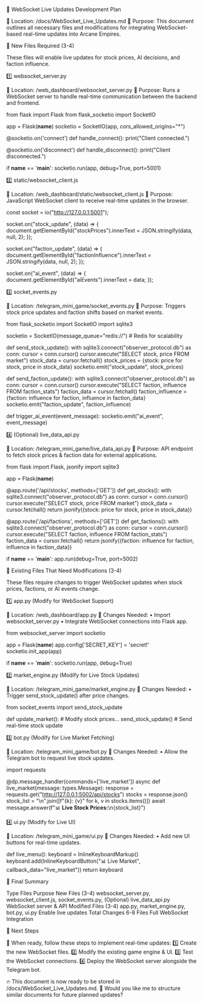 📜 WebSocket Live Updates Development Plan

📂 Location: /docs/WebSocket_Live_Updates.md
📌 Purpose: This document outlines all necessary files and modifications for integrating WebSocket-based real-time updates into Arcane Empires.

📂 New Files Required (3-4)

These files will enable live updates for stock prices, AI decisions, and faction influence.

1️⃣ websocket_server.py

📂 Location: /web_dashboard/websocket_server.py
📌 Purpose: Runs a WebSocket server to handle real-time communication between the backend and frontend.

from flask import Flask
from flask_socketio import SocketIO

app = Flask(__name__)
socketio = SocketIO(app, cors_allowed_origins="*")

@socketio.on('connect')
def handle_connect():
    print("Client connected.")

@socketio.on('disconnect')
def handle_disconnect():
    print("Client disconnected.")

if __name__ == '__main__':
    socketio.run(app, debug=True, port=5001)

2️⃣ static/websocket_client.js

📂 Location: /web_dashboard/static/websocket_client.js
📌 Purpose: JavaScript WebSocket client to receive real-time updates in the browser.

const socket = io("http://127.0.0.1:5001");

socket.on("stock_update", (data) => {
    document.getElementById("stockPrices").innerText = JSON.stringify(data, null, 2);
});

socket.on("faction_update", (data) => {
    document.getElementById("factionInfluence").innerText = JSON.stringify(data, null, 2);
});

socket.on("ai_event", (data) => {
    document.getElementById("aiEvents").innerText = data;
});

3️⃣ socket_events.py

📂 Location: /telegram_mini_game/socket_events.py
📌 Purpose: Triggers stock price updates and faction shifts based on market events.

from flask_socketio import SocketIO
import sqlite3

socketio = SocketIO(message_queue="redis://")  # Redis for scalability

def send_stock_update():
    with sqlite3.connect("observer_protocol.db") as conn:
        cursor = conn.cursor()
        cursor.execute("SELECT stock, price FROM market")
        stock_data = cursor.fetchall()
    stock_prices = {stock: price for stock, price in stock_data}
    socketio.emit("stock_update", stock_prices)

def send_faction_update():
    with sqlite3.connect("observer_protocol.db") as conn:
        cursor = conn.cursor()
        cursor.execute("SELECT faction, influence FROM faction_stats")
        faction_data = cursor.fetchall()
    faction_influence = {faction: influence for faction, influence in faction_data}
    socketio.emit("faction_update", faction_influence)

def trigger_ai_event(event_message):
    socketio.emit("ai_event", event_message)

4️⃣ (Optional) live_data_api.py

📂 Location: /telegram_mini_game/live_data_api.py
📌 Purpose: API endpoint to fetch stock prices & faction data for external applications.

from flask import Flask, jsonify
import sqlite3

app = Flask(__name__)

@app.route('/api/stocks', methods=['GET'])
def get_stocks():
    with sqlite3.connect("observer_protocol.db") as conn:
        cursor = conn.cursor()
        cursor.execute("SELECT stock, price FROM market")
        stock_data = cursor.fetchall()
    return jsonify({stock: price for stock, price in stock_data})

@app.route('/api/factions', methods=['GET'])
def get_factions():
    with sqlite3.connect("observer_protocol.db") as conn:
        cursor = conn.cursor()
        cursor.execute("SELECT faction, influence FROM faction_stats")
        faction_data = cursor.fetchall()
    return jsonify({faction: influence for faction, influence in faction_data})

if __name__ == '__main__':
    app.run(debug=True, port=5002)

📂 Existing Files That Need Modifications (3-4)

These files require changes to trigger WebSocket updates when stock prices, factions, or AI events change.

1️⃣ app.py (Modify for WebSocket Support)

📂 Location: /web_dashboard/app.py
📌 Changes Needed:
	•	Import websocket_server.py
	•	Integrate WebSocket connections into Flask app.

from websocket_server import socketio

app = Flask(__name__)
app.config['SECRET_KEY'] = 'secret!'
socketio.init_app(app)

if __name__ == '__main__':
    socketio.run(app, debug=True)

2️⃣ market_engine.py (Modify for Live Stock Updates)

📂 Location: /telegram_mini_game/market_engine.py
📌 Changes Needed:
	•	Trigger send_stock_update() after price changes.

from socket_events import send_stock_update

def update_market():
    # Modify stock prices...
    send_stock_update()  # Send real-time stock update

3️⃣ bot.py (Modify for Live Market Fetching)

📂 Location: /telegram_mini_game/bot.py
📌 Changes Needed:
	•	Allow the Telegram bot to request live stock updates.

import requests

@dp.message_handler(commands=['live_market'])
async def live_market(message: types.Message):
    response = requests.get("http://127.0.0.1:5002/api/stocks")
    stocks = response.json()
    stock_list = "\n".join([f"{k}: {v}" for k, v in stocks.items()])
    await message.answer(f"📊 **Live Stock Prices:**\n{stock_list}")

4️⃣ ui.py (Modify for Live UI)

📂 Location: /telegram_mini_game/ui.py
📌 Changes Needed:
	•	Add new UI buttons for real-time updates.

def live_menu():
    keyboard = InlineKeyboardMarkup()
    keyboard.add(InlineKeyboardButton("📊 Live Market", callback_data="live_market"))
    return keyboard

📜 Final Summary

Type	Files	Purpose
New Files (3-4)	websocket_server.py, websocket_client.js, socket_events.py, (Optional) live_data_api.py	WebSocket server & API
Modified Files (3-4)	app.py, market_engine.py, bot.py, ui.py	Enable live updates
Total Changes	6-8 Files	Full WebSocket Integration

📜 Next Steps

🚀 When ready, follow these steps to implement real-time updates:
1️⃣ Create the new WebSocket files.
2️⃣ Modify the existing game engine & UI.
3️⃣ Test the WebSocket connections.
4️⃣ Deploy the WebSocket server alongside the Telegram bot.

🔥 This document is now ready to be stored in /docs/WebSocket_Live_Updates.md.
🚀 Would you like me to structure similar documents for future planned updates?